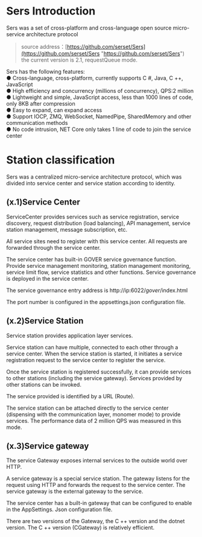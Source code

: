 # Sers Introduction
Sers was a set of cross-platform and cross-language open source micro-service architecture protocol  
>source address：[https://github.com/serset/Sers](https://github.com/serset/Sers "https://github.com/serset/Sers")  
>the current version is 2.1, requestQueue mode.  
  
Sers has the following features:  
● Cross-language, cross-platform, currently supports C #, Java, C ++, JavaScript  
● High efficiency and concurrency (millions of concurrency), QPS:2 million  
● Lightweight and simple, JavaScript access, less than 1000 lines of code, only 8KB after compression  
● Easy to expand, can expand access  
● Support IOCP, ZMQ, WebSocket, NamedPipe, SharedMemory and other communication methods  
● No code intrusion, NET Core only takes 1 line of code to join the service center  



# Station classification
 Sers was a centralized micro-service architecture protocol, which was divided into service center and service station according to identity.

## (x.1)Service Center
ServiceCenter provides services such as service registration, service discovery, request distribution (load balancing), API management, service station management, message subscription, etc.

All service sites need to register with this service center. All requests are forwarded through the service center.

The service center has built-in GOVER service governance function. Provide service management monitoring, station management monitoring, service limit flow, service statistics and other functions. Service governance is deployed in the service center.

The service governance entry address is http://ip:6022/_gover_/index.html

The port number is configured in the appsettings.json configuration file.


## (x.2)Service Station
Service station provides application layer services.

Service station can have multiple, connected to each other through a service center. When the service station is started, it initiates a service registration request to the service center to register the service.

Once the service station is registered successfully, it can provide services to other stations (including the service gateway). Services provided by other stations can be invoked.

The service provided is identified by a URL (Route).

The service station can be attached directly to the service center (dispensing with the communication layer, monomer mode) to provide services. The performance data of 2 million QPS was measured in this mode.

## (x.3)Service gateway
The service Gateway exposes internal services to the outside world over HTTP.

A service gateway is a special service station. The gateway listens for the request using HTTP and forwards the request to the service center. The service gateway is the external gateway to the service.

The service center has a built-in gateway that can be configured to enable in the AppSettings. Json configuration file.

There are two versions of the Gateway, the C ++ version and the dotnet version. The C ++ version (CGateway) is relatively efficient.

